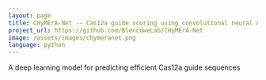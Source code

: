 ```yaml
---
layout: page
title: CHyMErA-Net -- Cas12a guide scoring using convolutional neural networks
project_url: https://github.com/BlencoweLab/CHyMErA-Net
image: /assets/images/chymeranet.png
language: python
---
```


A deep learning model for predicting efficient Cas12a guide sequences
